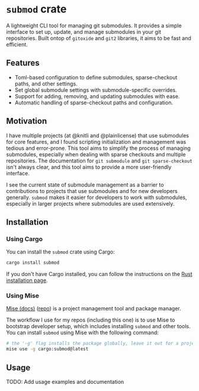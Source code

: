 # `submod` crate

A lightweight CLI tool for managing git submodules. It provides a simple interface to set up, update, and manage submodules in your git repositories. Built ontop of `gitoxide` and `git2` libraries, it aims to be fast and efficient.

## Features

- Toml-based configuration to define submodules, sparse-checkout paths, and other settings.
- Set global submodule settings with submodule-specific overrides.
- Support for adding, removing, and updating submodules with ease.
- Automatic handling of sparse-checkout paths and configuration.

## Motivation

I have multiple projects (at @knitli and @plainlicense) that use submodules for core features, and I found scripting initialization and management was tedious and error-prone. This tool aims to simplify the process of managing submodules, especially when dealing with sparse checkouts and multiple repositories. The documentation for `git submodule` and `git sparse-checkout` isn't always clear, and this tool aims to provide a more user-friendly interface.

I see the current state of submodule management as a barrier to contributions to projects that use submodules and for new developers generally. `submod` makes it easier for developers to work with submodules, especially in larger projects where submodules are used extensively.

## Installation

### Using Cargo

You can install the `submod` crate using Cargo:

```bash
cargo install submod
```

If you don't have Cargo installed, you can follow the instructions on the [Rust installation page](https://www.rust-lang.org/tools/install).

### Using Mise

[Mise (docs)][mise-docs] ([repo][mise-repo]) is a project management tool and package manager.

The workflow I use for my repos (including this one) is to use Mise to bootstrap developer setup, which includes installing `submod` and other tools.
You can install `submod` using Mise with the following command:

```bash
# the '-g' flag installs the package globally, leave it out for a project-specific installation
mise use -g cargo:submod@latest
```

## Usage

TODO: Add usage examples and documentation

[mise-docs]: https://mise.jdx.dev/ "Mise documentation"
[mise-repo]: https://github.com/jdx/mise "Mise GitHub repository"
